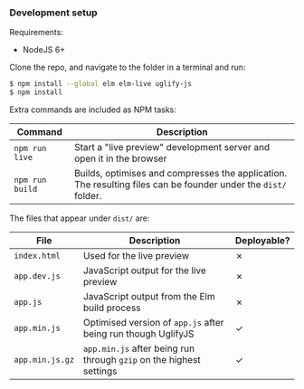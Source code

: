 ### Development setup

Requirements:

- NodeJS 6+

Clone the repo, and navigate to the folder in a terminal and run:

```sh
$ npm install --global elm elm-live uglify-js
$ npm install
```

Extra commands are included as NPM tasks:

| Command         | Description                              |
| --------------- | ---------------------------------------- |
| `npm run live`  | Start a "live preview" development server and open it in the browser |
| `npm run build` | Builds, optimises and compresses the application. The resulting files can be founder under the `dist/` folder. |

The files that appear under `dist/` are:

| File            | Description                              | Deployable? |
| --------------- | ---------------------------------------- | ----------- |
| `index.html`    | Used for the live preview                | ✗           |
| `app.dev.js`    | JavaScript output for the live preview   | ✗           |
| `app.js`        | JavaScript output from the Elm build process | ✗           |
| `app.min.js`    | Optimised version of `app.js` after being run though UglifyJS | ✓           |
| `app.min.js.gz` | `app.min.js` after being run through `gzip` on the highest settings | ✓           |
